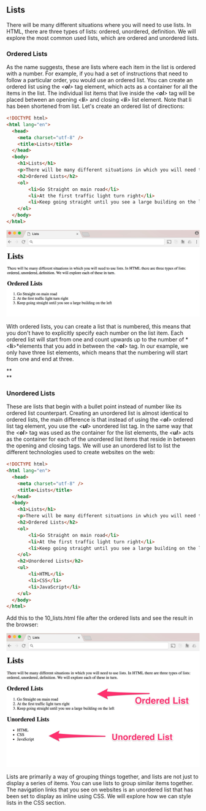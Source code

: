 Lists 
------

There will be many different situations where you will need to use
lists. In HTML, there are three types of lists: ordered, unordered,
definition. We will explore the most common used lists, which are
ordered and unordered lists.

### Ordered Lists 

As the name suggests, these are lists where each item in the list is
ordered with a number. For example, if you had a set of instructions
that need to follow a particular order, you would use an ordered list.
You can create an ordered list using the *\<**ol**\>* tag element, which
acts as a container for all the items in the list. The individual list
items that live inside the *\<**ol**\>* tag will be placed between an
opening *\<**li**\>* and closing *\<**li**\>* list element. Note that li
has been shortened from list. Let's create an ordered list of
directions:

```html
<!DOCTYPE html> 
<html lang="en"> 
  <head> 
    <meta charset="utf-8" /> 
    <title>Lists</title> 
  </head> 
  <body> 
  	<h1>Lists</h1>
	<p>There will be many different situations in which you will need to use lists. In HTML there are three types of lists: ordered, unordered, definition. We will explore each of these in turn.</p>
	<h2>Ordered Lists</h2>
	<ol> 
	    <li>Go Straight on main road</li>
	    <li>At the first traffic light turn right</li>
	    <li>Keep going straight until you see a large building on the left</li> 
	</ol>
  </body> 
</html>
```

![](./images/media/image18.jpg)

With ordered lists, you can create a list that is numbered, this means
that you don't have to explicitly specify each number on the list item.
Each ordered list will start from one and count upwards up to the number
of *\<**li**\>*elements that you add in between the *\<**ol**\>* tag. In
our example, we only have three list elements, which means that the
numbering will start from one and end at three.

**\
**

### Unordered Lists 

These are lists that begin with a bullet point instead of number like
its ordered list counterpart. Creating an unordered list is almost
identical to ordered lists, the main difference is that instead of using
the *\<**ol**\>* ordered list tag element, you use the *\<**ul**\>*
unordered list tag. In the same way that the *\<**ol**\>* tag was used
as the container for the list elements, the *\<**ul**\>* acts as the
container for each of the unordered list items that reside in between
the opening and closing tags. We will use an unordered list to list the
different technologies used to create websites on the web:

```html
<!DOCTYPE html> 
<html lang="en"> 
  <head> 
    <meta charset="utf-8" /> 
    <title>Lists</title> 
  </head> 
  <body> 
  	<h1>Lists</h1>
	<p>There will be many different situations in which you will need to use lists. In HTML there are three types of lists: ordered, unordered, definition. We will explore each of these in turn.</p>
	<h2>Ordered Lists</h2>
	<ol> 
	    <li>Go Straight on main road</li>
	    <li>At the first traffic light turn right</li>
	    <li>Keep going straight until you see a large building on the left</li> 
	</ol>
	<h2>Unordered Lists</h2>
	<ul>
	    <li>HTML</li>
	    <li>CSS</li>
	    <li>JavaScript</li>
	</ul>
  </body> 
</html>
```

Add this to the 10_lists.html file after the ordered lists and see
the result in the browser:

![](./images/media/image19.jpg)

Lists are primarily a way of grouping things together, and lists are not
just to display a series of items. You can use lists to group similar
items together. The navigation links that you see on websites is an
unordered list that has been set to display as inline using CSS. We will
explore how we can style lists in the CSS section.
